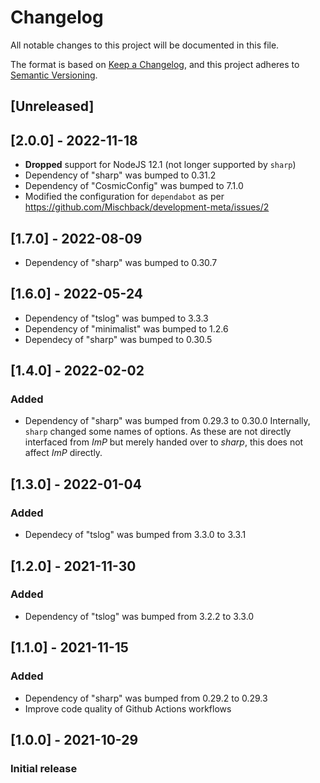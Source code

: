 # Changelog

All notable changes to this project will be documented in this file.

The format is based on [Keep a Changelog](https://keepachangelog.com/en/1.0.0/),
and this project adheres to [Semantic Versioning](https://semver.org/spec/v2.0.0.html).

## [Unreleased]

## [2.0.0] - 2022-11-18

- **Dropped** support for NodeJS 12.1 (not longer supported by ``sharp``)
- Dependency of "sharp" was bumped to 0.31.2
- Dependency of "CosmicConfig" was bumped to 7.1.0
- Modified the configuration for ``dependabot`` as per
  https://github.com/Mischback/development-meta/issues/2

## [1.7.0] - 2022-08-09

- Dependency of "sharp" was bumped to 0.30.7

## [1.6.0] - 2022-05-24

- Dependency of "tslog" was bumped to 3.3.3
- Dependency of "minimalist" was bumped to 1.2.6
- Dependecy of "sharp" was bumped to 0.30.5

## [1.4.0] - 2022-02-02

### Added

- Dependency of "sharp" was bumped from 0.29.3 to 0.30.0
  Internally, `sharp` changed some names of options. As these are not
  directly interfaced from _ImP_ but merely handed over to _sharp_, this
  does not affect _ImP_ directly.

## [1.3.0] - 2022-01-04

### Added

- Dependecy of "tslog" was bumped from 3.3.0 to 3.3.1

## [1.2.0] - 2021-11-30

### Added

- Dependency of "tslog" was bumped from 3.2.2 to 3.3.0

## [1.1.0] - 2021-11-15

### Added

- Dependency of "sharp" was bumped from 0.29.2 to 0.29.3
- Improve code quality of Github Actions workflows

## [1.0.0] - 2021-10-29

### Initial release
